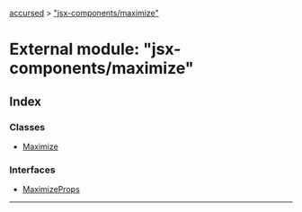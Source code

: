 [accursed](../README.md) > ["jsx-components/maximize"](../modules/_jsx_components_maximize_.md)

# External module: "jsx-components/maximize"

## Index

### Classes

* [Maximize](../classes/_jsx_components_maximize_.maximize.md)

### Interfaces

* [MaximizeProps](../interfaces/_jsx_components_maximize_.maximizeprops.md)

---

